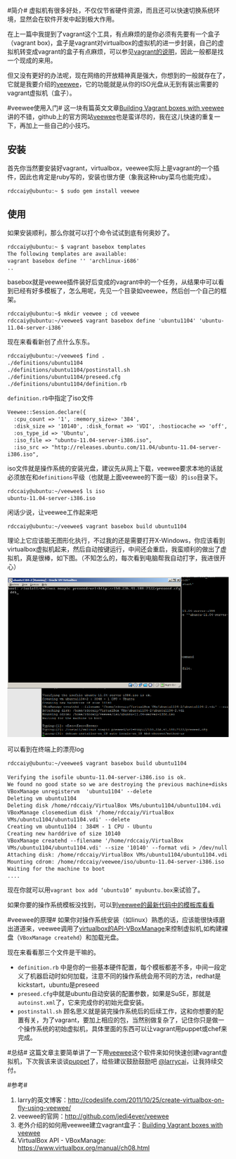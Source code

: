 #简介#
虚拟机有很多好处，不仅仅节省硬件资源，而且还可以快速切换系统环境，显然会在软件开发中起到极大作用。

在上一篇中我提到了vagrant这个工具，有点麻烦的是你必须有先要有一个盒子（vagrant box)，盒子是vagrant对virtualbox的虚拟机的进一步封装，自己的虚拟机转变成vagrant的盒子有点麻烦，可以参见[vagrant的说明][vagrant]，因此一般都是找一个现成的来用。

但又没有更好的办法呢，现在网络的开放精神真是强大，你想到的一般就存在了，它就是我要介绍的[veewee][veewee]，它的功能就是从你的ISO光盘从无到有装出需要的vagrant虚拟机（盒子）。

#veewee使用入门#
这一块有篇英文文章[Building Vagrant boxes with veewee][vagrantwithveewee]讲的不错，github上的官方网站[veewee][veewee]也是蛮详尽的，我在这儿快速的重复一下，再加上一些自己的小技巧。
## 安装 ##
首先你当然要安装好vagrant，virtualbox，veewee实际上是vagrant的一个插件，因此也肯定是ruby写的，安装也很方便（象我这种ruby菜鸟也能完成）。

	rdccaiy@ubuntu:~ $ sudo gem install veewee
	
## 使用 ##
如果安装顺利，那么你就可以打个命令试试到底有何奥妙了。

	rdccaiy@ubuntu:~ $ vagrant basebox templates
	The following templates are available:
	vagrant basebox define '' 'archlinux-i686'
	..
	
basebox就是veewee插件装好后变成的vagrant中的一个任务，从结果中可以看到已经有好多模板了，怎么用呢，先见一个目录如veewee，然后创一个自己的框架。

    rdccaiy@ubuntu:~$ mkdir veewee ; cd veewee
	rdccaiy@ubuntu:~/veewee$ vagrant basebox define 'ubuntu1104' 'ubuntu-11.04-server-i386'
	
现在来看看新创了点什么东东。

    rdccaiy@ubuntu:~/veewee$ find .
	./definitions/ubuntu1104
	./definitions/ubuntu1104/postinstall.sh
	./definitions/ubuntu1104/preseed.cfg
	./definitions/ubuntu1104/definition.rb

`definition.rb`中指定了iso文件

	Veewee::Session.declare({
	  :cpu_count => '1', :memory_size=> '384',
	  :disk_size => '10140', :disk_format => 'VDI', :hostiocache => 'off',
      :os_type_id => 'Ubuntu',
	  :iso_file => "ubuntu-11.04-server-i386.iso",
      :iso_src => "http://releases.ubuntu.com/11.04/ubuntu-11.04-server-i386.iso",

iso文件就是操作系统的安装光盘，建议先从网上下载，veewee要求本地的话就必须放在和`definitions`平级（也就是上面veewee的下面一级）的`iso`目录下。

    rdccaiy@ubuntu:~/veewee$ ls iso
	ubuntu-11.04-server-i386.iso
	
闲话少说，让veewee工作起来吧

    rdccaiy@ubuntu:~/veewee$ vagrant basebox build ubuntu1104
	
理论上它应该能无图形化执行，不过我的还是需要打开X-Windows，你应该看到virtualbox虚拟机起来，然后自动按键运行，中间还会重启，我蛮顺利的做出了虚拟机，真是很棒，如下图。（不知怎么的，每次看到电脑帮我自动打字，我进很开心）

![veewee自动安装][img-veewee]
  
可以看到在终端上的漂亮log

	rdccaiy@ubuntu:~/veewee$ vagrant basebox build ubuntu1104

	Verifying the isofile ubuntu-11.04-server-i386.iso is ok.
	We found no good state so we are destroying the previous machine+disks
	VBoxManage unregistervm  'ubuntu1104' --delete
	Deleting vm ubuntu1104
	Deleting disk /home/rdccaiy/VirtualBox VMs/ubuntu1104/ubuntu1104.vdi
	VBoxManage closemedium disk '/home/rdccaiy/VirtualBox VMs/ubuntu1104/ubuntu1104.vdi' --delete
	Creating vm ubuntu1104 : 384M - 1 CPU - Ubuntu
	Creating new harddrive of size 10140
	VBoxManage createhd --filename '/home/rdccaiy/VirtualBox VMs/ubuntu1104/ubuntu1104.vdi' --size '10140' --format vdi > /dev/null
	Attaching disk: /home/rdccaiy/VirtualBox VMs/ubuntu1104/ubuntu1104.vdi
	Mounting cdrom: /home/rdccaiy/veewee/iso/ubuntu-11.04-server-i386.iso
	Waiting for the machine to boot
	....


现在你就可以用`vagrant box add ‘ubuntu10’ myubuntu.box`来试验了。

如果你要的操作系统模板没找到，可以到[veewee的最新代码中的模板库看看][veeweetemplates]
	
#veewee的原理#
如果你对操作系统安装（如linux）熟悉的话，应该能很快琢磨出道道来，veewee调用了[virtualbox的API-VBoxManage][vboxmanage]来控制虚拟机,如构建裸盘（`VBoxManage createhd`）和加载光盘。

现在来看看那三个文件是干嘛的。

 * `definition.rb` 中是你的一些基本硬件配置，每个模板都差不多，中间一段定义了机器启动时如何加载，注意不同的操作系统会用不同的方法，redhat是kickstart，ubuntu是preseed 
 * `preseed.cfg`中就是ubuntu自动安装的配置参数，如果是SuSE，那就是`autoinst.xml`了，它来完成你的初始光盘安装。
 * `postinstall.sh` 顾名思义就是装完操作系统后的后续工作，这和你想要的配置有关，为了vagrant，要加上相应的包，当然别做复杂了，记住你只是做一个操作系统的初始虚拟机，具体里面的东西可以让vagrant用puppet或chef来完成。
	
#总结#
这篇文章主要简单讲了一下用[veewee][veewee]这个软件来如何快速创建vagrant虚拟机，下次我该来谈谈[puppet][puppet]了，给些建议鼓励鼓励吧 [@larrycai][larryweibo]，让我持续交付。


#参考#
1. larry的英文博客：http://codeslife.com/2011/10/25/create-virtualbox-on-fly-using-veewee/
2. veewee的官网：http://github.com/jedi4ever/veewee
2. 老外介绍的如何用veewee建立vagrant盒子：[Building Vagrant boxes with veewee][vagrantwithveewee]
3. VirtualBox API - VBoxManage: https://www.virtualbox.org/manual/ch08.html

[img-veewee]: ../img/veewee.png?raw=true
[vagrant]: http://vagrantup.com/
[puppet]: http://puppetlabs.com/
[veewee]: http://github.com/jedi4ever/veewee
[vboxmanage]: https://www.virtualbox.org/manual/ch08.html
[vagrantwithveewee]: http://www.ducea.com/2011/08/15/building-vagrant-boxes-with-veewee/
[veeweetemplates]: https://github.com/jedi4ever/veewee/tree/master/templates
[larryweibo]: http://weibo.com/larrycai
